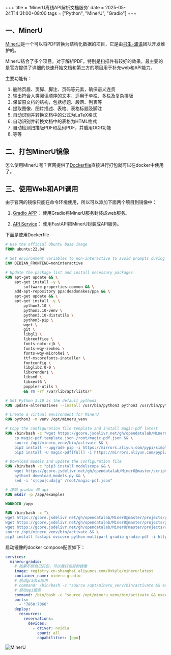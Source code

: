 +++
title = 'MinerU离线API解析文档服务'
date = 2025-05-24T14:31:00+08:00
tags = ["Python", "MinerU", "Gradio"]
+++

## 一、MinerU

[MinerU](https://github.com/opendatalab/MinerU)是一个可以将PDF转换为结构化数据的项目，它是由[书生-浦语](https://github.com/InternLM/InternLM)团队开发维护的。

MinerU结合了多个项目，对于解析PDF，特别是扫描件有较好的效果。最主要的是官方提供了详细的快速开始文档和第三方的项目用于补充web和API能力。

主要功能有：

1. 删除页眉、页脚、脚注、页码等元素，确保语义连贯
2. 输出符合人类阅读顺序的文本，适用于单栏、多栏及复杂排版
3. 保留原文档的结构，包括标题、段落、列表等
4. 提取图像、图片描述、表格、表格标题及脚注
5. 自动识别并转换文档中的公式为LaTeX格式
6. 自动识别并转换文档中的表格为HTML格式
7. 自动检测扫描版PDF和乱码PDF，并启用OCR功能
8. 等等



## 二、打包MinerU镜像

怎么使用MinerU呢？官网提供了[Dockerfile](https://github.com/opendatalab/MinerU/blob/master/docker/china/Dockerfile)直接进行打包就可以在docker中使用了。



## 三、使用Web和API调用

由于官网的镜像只能在命令环境使用，所以可以添加下面两个项目到镜像中：

1. [Gradio APP](https://github.com/opendatalab/MinerU/tree/master/projects/gradio_app)： 使用Gradio将MinerU服务封装成web服务。

2. [API Service](https://github.com/opendatalab/MinerU/tree/master/projects/web_api)： 使用FastAPI把MinerU封装成API服务。

下面是使用Dockerfile

```dockerfile
# Use the official Ubuntu base image
FROM ubuntu:22.04

# Set environment variables to non-interactive to avoid prompts during installation
ENV DEBIAN_FRONTEND=noninteractive

# Update the package list and install necessary packages
RUN apt-get update && \
    apt-get install -y \
        software-properties-common && \
    add-apt-repository ppa:deadsnakes/ppa && \
    apt-get update && \
    apt-get install -y \
        python3.10 \
        python3.10-venv \
        python3.10-distutils \
        python3-pip \
        wget \
        git \
        libgl1 \
        libreoffice \
        fonts-noto-cjk \
        fonts-wqy-zenhei \
        fonts-wqy-microhei \
        ttf-mscorefonts-installer \
        fontconfig \
        libglib2.0-0 \
        libxrender1 \
        libsm6 \
        libxext6 \
        poppler-utils \
        && rm -rf /var/lib/apt/lists/*

# Set Python 3.10 as the default python3
RUN update-alternatives --install /usr/bin/python3 python3 /usr/bin/python3.10 1

# Create a virtual environment for MinerU
RUN python3 -m venv /opt/mineru_venv

# Copy the configuration file template and install magic-pdf latest
RUN /bin/bash -c "wget https://gcore.jsdelivr.net/gh/opendatalab/MinerU@master/magic-pdf.template.json && \
    cp magic-pdf.template.json /root/magic-pdf.json && \
    source /opt/mineru_venv/bin/activate && \
    pip3 install --upgrade pip -i https://mirrors.aliyun.com/pypi/simple && \
    pip3 install -U magic-pdf[full] -i https://mirrors.aliyun.com/pypi/simple"

# Download models and update the configuration file
RUN /bin/bash -c "pip3 install modelscope && \
    wget https://gcore.jsdelivr.net/gh/opendatalab/MinerU@master/scripts/download_models.py -O download_models.py && \
    python3 download_models.py && \
    sed -i 's|cpu|cuda|g' /root/magic-pdf.json"

# 增加 gradio 和 api 
RUN mkdir -p /app/examples

WORKDIR /app

RUN /bin/bash -c "\
wget https://gcore.jsdelivr.net/gh/opendatalab/MinerU@master/projects/gradio_app/app.py -O gra_app.py && \
wget https://gcore.jsdelivr.net/gh/opendatalab/MinerU@master/projects/gradio_app/header.html -O header.html && \
wget https://gcore.jsdelivr.net/gh/opendatalab/MinerU@master/projects/web_api/app.py -O app.py && \
source /opt/mineru_venv/bin/activate && \
pip3 install fastapi uvicorn python-multipart gradio gradio-pdf -i https://mirrors.aliyun.com/pypi/simple"
```



启动镜像的docker compose配置如下：
```yaml
services:
  mineru-gradio:
    # 如果不想自己打包，可以我打包好的镜像
    image: registry.cn-shanghai.aliyuncs.com/0xkyle/mineru:latest
    container_name: mineru-gradio
    # 启动gradio应用
    # command: /bin/bash -c "source /opt/mineru_venv/bin/activate && exec python gra_app.py"
    # 启动api服务
    command: /bin/bash -c "source /opt/mineru_venv/bin/activate && exec uvicorn app:app --host 0.0.0.0 --port 8000"
    ports:
      - "7860:7860"
    deploy:
      resources:
        reservations:
          devices:
            - driver: nvidia
              count: all
              capabilities: [gpu]
```

![MinerU](images/MinerU测试.png)
